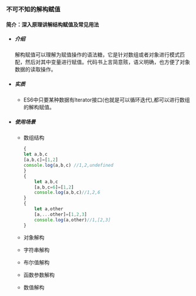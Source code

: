 ### 不可不知的解构赋值

#### 简介：深入原理讲解结构赋值及常见用法

- ##### 介绍

  解构赋值可以理解为赋值操作的语法糖，它是针对数组或者对象进行模式匹配，然后对其中变量进行赋值。代码书上言简意赅，语义明确，也方便了对象数据的读取操作。

- ##### 实质

  - ES6中只要某种数据有lterator接口(也就是可以循环迭代),都可以进行数组的解构赋值。

- ##### 使用场景

  - 数组结构

    ```js
    {
    let a,b,c
    [a,b,c]=[1,2]
    console.log(a,b,c) //1,2,undefined
    }
    {
        let a,b,c
        [a,b,c=6]=[1,2]
        console.log(a,b,c)//1,2,6
    }
    {
        let a,other
        [a,...other]=[1,2,3]
        console.log(a,other)//1,[2,3]
    }
    ```

  - 对象解构

  - 字符串解构

  - 布尔值解构

  - 函数参数解构

  - 数值解构